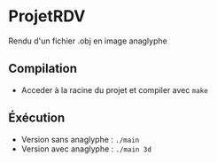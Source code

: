 # ProjetRDV
Rendu d'un fichier .obj en image anaglyphe

## Compilation
- Acceder à la racine du projet et compiler avec `make`

## Éxécution
- Version sans anaglyphe : `./main` 
- Version avec anaglyphe : `./main 3d`
